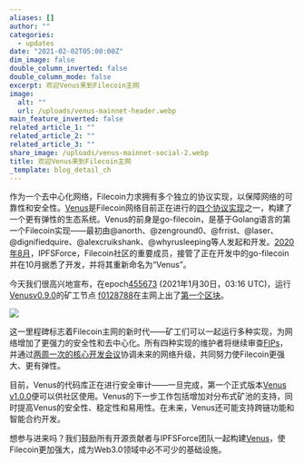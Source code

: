 ```yaml
---
aliases: []
author: ""
categories:
  - updates
date: "2021-02-02T05:00:00Z"
dim_image: false
double_column_inverted: false
double_column_mode: false
excerpt: 欢迎Venus来到Filecoin主网
image:
  alt: ""
  url: /uploads/venus-mainnet-header.webp
main_feature_inverted: false
related_article_1: ""
related_article_2: ""
related_article_3: ""
share_image: /uploads/venus-mainnet-social-2.webp
title: 欢迎Venus来到Filecoin主网
_template: blog_detail_ch
---
```


作为一个去中心化网络，Filecoin力求拥有多个独立的协议实现，以保障网络的可靠性和安全性。[Venus](https://github.com/filecoin-project/venus)是Filecoin网络目前正在进行的[四个协议实现](https://docs.filecoin.io/get-started/#filecoin-implementations)之一，构建了一个更有弹性的生态系统。Venus的前身是go-filecoin，是基于Golang语言的第一个Filecoin实现——最初由@anorth、@zenground0、@frrist、@laser、@dignifiedquire、@alexcruikshank、@whyrusleeping等人发起和开发。[2020年8月](https://filecoin.io/blog/posts/this-is-a-sample-post/)，IPFSForce，Filecoin社区的重要成员，接管了正在开发中的go-filecoin并在10月据悉了开发，并将其重新命名为“Venus”。

今天我们很高兴地宣布，在epoch[455673](https://filscan.io/#/tipset/chain?height=455673) (2021年1月30日，03:16 UTC)，运行[Venusv0.9.0](https://github.com/filecoin-project/venus/releases/tag/v0.9.0)的矿工节点 [f0128788](https://filscan.io/#/tipset/address-detail?address=f0128788)在主网上出了[第一个区块](https://filscan.io/#/tipset/chain?height=455673)。

![](/uploads/venus-dashboard.webp)

这一里程碑标志着Filecoin主网的新时代——矿工们可以一起运行多种实现，为网络增加了更强力的安全性和去中心化。所有四种实现的维护者将继续审查[FIPs](https://github.com/filecoin-project/FIPs)，并通过[两周一次的核心开发会议](https://github.com/filecoin-project/core-devs)协调未来的网络升级，共同努力使Filecoin更强大、更有弹性。

目前，Venus的代码库正在进行安全审计——一旦完成，第一个正式版本[Venus v1.0.0](https://github.com/filecoin-project/venus-docs)便可以供社区使用。Venus的下一步工作包括增加对分布式矿池的支持，同时提高Venus的安全性、稳定性和易用性。在未来，Venus还可能支持跨链功能和智能合约开发。

想参与进来吗？我们鼓励所有开源贡献者与IPFSForce团队一起构建[Venus](https://github.com/filecoin-project/venus)，使Filecoin更加强大，成为Web3.0领域中必不可少的基础设施。
